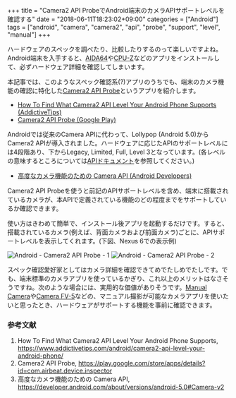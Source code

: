 +++
title = "Camera2 API ProbeでAndroid端末のカメラAPIサポートレベルを確認する"
date = "2018-06-11T18:23:02+09:00"
categories = ["Android"]
tags = ["android", "camera", "camera2", "api", "probe", "support", "level", "manual"]
+++

ハードウェアのスペックを調べたり、比較したりするのって楽しいですよね。Android端末を入手すると、[AIDA64](https://play.google.com/store/apps/details?id=com.finalwire.aida64)や[CPU-Z](https://play.google.com/store/apps/details?id=com.cpuid.cpu_z)などのアプリをインストールして、必ずハードウェア詳細を確認してしまいます。

本記事では、このようなスペック確認系(?)アプリのうちでも、端末のカメラ機能の確認に特化した[Camera2 API Probe](https://play.google.com/store/apps/details?id=com.airbeat.device.inspector)というアプリを紹介します。

- [How To Find What Camera2 API Level Your Android Phone Supports (AddictiveTips)](https://www.addictivetips.com/android/camera2-api-level-your-android-phone/)
- [Camera2 API Probe (Google Play)](https://play.google.com/store/apps/details?id=com.airbeat.device.inspector)

Androidでは従来のCamera APIに代わって、Lollypop (Android 5.0)からCamera2 APIが導入されました。ハードウェアに応じたAPIのサポートレベルには4段階あり、下からLegacy, Limited, Full, Level 3となっています。(各レベルの意味するところについては[APIドキュメント](https://developer.android.com/reference/android/hardware/camera2/CameraCharacteristics#INFO_SUPPORTED_HARDWARE_LEVEL)を参照してください。)

- [高度なカメラ機能のための Camera API (Android Developers)](https://developer.android.com/about/versions/android-5.0#Camera-v2)

Camera2 API Probeを使うと前記のAPIサポートレベルを含め、端末に搭載されているカメラが、本APIで定義されている機能のどの程度までをサポートしているか確認できます。

使い方はきわめて簡単で、インストール後アプリを起動するだけです。すると、搭載されているカメラ(例えば、背面カメラおよび前面カメラ)ごとに、APIサポートレベルを表示してくれます。(下図、Nexus 6での表示例)

![Android - Camera2 API Probe - 1](/img/android/camera2-api-probe-1.png)
![Android - Camera2 API Probe - 2](/img/android/camera2-api-probe-2.png)

スペック確認愛好家としてはカメラ詳細を確認できてめでたしめでたしです。でも、端末標準のカメラアプリを使っているかぎり、これ以上のメリットはなさそうですね。次のような場合には、実用的な価値がありそうです。[Manual Camera](https://play.google.com/store/apps/details?id=pl.vipek.camera2)や[Camera FV-5](https://play.google.com/store/apps/details?id=com.flavionet.android.camera.pro)などの、マニュアル撮影が可能なカメラアプリを使いたいと思ったとき、ハードウェアがサポートする機能を事前に確認できます。

### 参考文献
1. How To Find What Camera2 API Level Your Android Phone Supports, https://www.addictivetips.com/android/camera2-api-level-your-android-phone/
1. Camera2 API Probe, https://play.google.com/store/apps/details?id=com.airbeat.device.inspector
1. 高度なカメラ機能のための Camera API, https://developer.android.com/about/versions/android-5.0#Camera-v2
